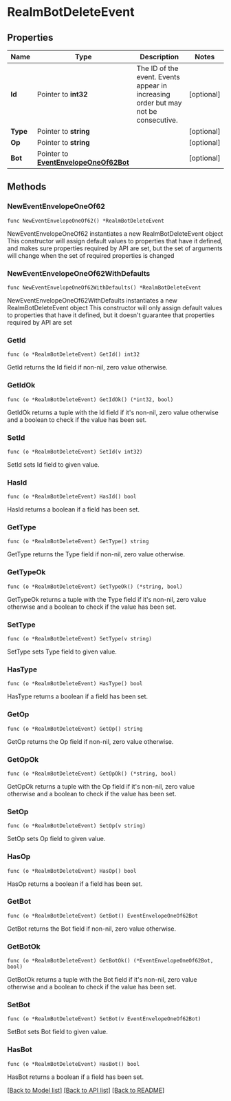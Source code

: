 # RealmBotDeleteEvent

## Properties

Name | Type | Description | Notes
------------ | ------------- | ------------- | -------------
**Id** | Pointer to **int32** | The ID of the event. Events appear in increasing order but may not be consecutive.  | [optional] 
**Type** | Pointer to **string** |  | [optional] 
**Op** | Pointer to **string** |  | [optional] 
**Bot** | Pointer to [**EventEnvelopeOneOf62Bot**](EventEnvelopeOneOf62Bot.md) |  | [optional] 

## Methods

### NewEventEnvelopeOneOf62

`func NewEventEnvelopeOneOf62() *RealmBotDeleteEvent`

NewEventEnvelopeOneOf62 instantiates a new RealmBotDeleteEvent object
This constructor will assign default values to properties that have it defined,
and makes sure properties required by API are set, but the set of arguments
will change when the set of required properties is changed

### NewEventEnvelopeOneOf62WithDefaults

`func NewEventEnvelopeOneOf62WithDefaults() *RealmBotDeleteEvent`

NewEventEnvelopeOneOf62WithDefaults instantiates a new RealmBotDeleteEvent object
This constructor will only assign default values to properties that have it defined,
but it doesn't guarantee that properties required by API are set

### GetId

`func (o *RealmBotDeleteEvent) GetId() int32`

GetId returns the Id field if non-nil, zero value otherwise.

### GetIdOk

`func (o *RealmBotDeleteEvent) GetIdOk() (*int32, bool)`

GetIdOk returns a tuple with the Id field if it's non-nil, zero value otherwise
and a boolean to check if the value has been set.

### SetId

`func (o *RealmBotDeleteEvent) SetId(v int32)`

SetId sets Id field to given value.

### HasId

`func (o *RealmBotDeleteEvent) HasId() bool`

HasId returns a boolean if a field has been set.

### GetType

`func (o *RealmBotDeleteEvent) GetType() string`

GetType returns the Type field if non-nil, zero value otherwise.

### GetTypeOk

`func (o *RealmBotDeleteEvent) GetTypeOk() (*string, bool)`

GetTypeOk returns a tuple with the Type field if it's non-nil, zero value otherwise
and a boolean to check if the value has been set.

### SetType

`func (o *RealmBotDeleteEvent) SetType(v string)`

SetType sets Type field to given value.

### HasType

`func (o *RealmBotDeleteEvent) HasType() bool`

HasType returns a boolean if a field has been set.

### GetOp

`func (o *RealmBotDeleteEvent) GetOp() string`

GetOp returns the Op field if non-nil, zero value otherwise.

### GetOpOk

`func (o *RealmBotDeleteEvent) GetOpOk() (*string, bool)`

GetOpOk returns a tuple with the Op field if it's non-nil, zero value otherwise
and a boolean to check if the value has been set.

### SetOp

`func (o *RealmBotDeleteEvent) SetOp(v string)`

SetOp sets Op field to given value.

### HasOp

`func (o *RealmBotDeleteEvent) HasOp() bool`

HasOp returns a boolean if a field has been set.

### GetBot

`func (o *RealmBotDeleteEvent) GetBot() EventEnvelopeOneOf62Bot`

GetBot returns the Bot field if non-nil, zero value otherwise.

### GetBotOk

`func (o *RealmBotDeleteEvent) GetBotOk() (*EventEnvelopeOneOf62Bot, bool)`

GetBotOk returns a tuple with the Bot field if it's non-nil, zero value otherwise
and a boolean to check if the value has been set.

### SetBot

`func (o *RealmBotDeleteEvent) SetBot(v EventEnvelopeOneOf62Bot)`

SetBot sets Bot field to given value.

### HasBot

`func (o *RealmBotDeleteEvent) HasBot() bool`

HasBot returns a boolean if a field has been set.


[[Back to Model list]](../README.md#documentation-for-models) [[Back to API list]](../README.md#documentation-for-api-endpoints) [[Back to README]](../README.md)


